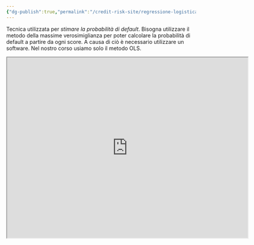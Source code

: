 ```yaml
---
{"dg-publish":true,"permalink":"/credit-risk-site/regressione-logistica/"}
---
```


Tecnica utilizzata per *stimare la probabilità di default*.
Bisogna utilizzare il metodo della massime verosimiglianza per poter calcolare la probabilità di default a partire da ogni score.
A causa di ciò è necessario utilizzare un software.
Nel nostro corso usiamo solo il metodo OLS.

<iframe src="https://drive.google.com/file/d/17QUu1k8Cnr5KDqkb_kKBq8DLRYW9FiIz/preview" width="640" height="480" allow="autoplay" allowfullscreen></iframe>
